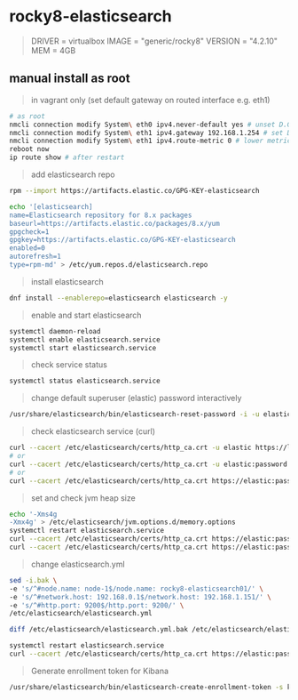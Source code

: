 # rocky8-elasticsearch

> DRIVER = virtualbox
> IMAGE = "generic/rocky8"
> VERSION = "4.2.10"
> MEM = 4GB

## manual install as root

> in vagrant only (set default gateway on routed interface e.g. eth1)

```bash
# as root
nmcli connection modify System\ eth0 ipv4.never-default yes # unset D.G on eth0
nmcli connection modify System\ eth1 ipv4.gateway 192.168.1.254 # set D.G on eth1
nmcli connection modify System\ eth1 ipv4.route-metric 0 # lower metric is better
reboot now
ip route show # after restart
```

> add elasticsearch repo

```bash
rpm --import https://artifacts.elastic.co/GPG-KEY-elasticsearch

echo '[elasticsearch]
name=Elasticsearch repository for 8.x packages
baseurl=https://artifacts.elastic.co/packages/8.x/yum
gpgcheck=1
gpgkey=https://artifacts.elastic.co/GPG-KEY-elasticsearch
enabled=0
autorefresh=1
type=rpm-md' > /etc/yum.repos.d/elasticsearch.repo
```

> install elasticsearch

```bash
dnf install --enablerepo=elasticsearch elasticsearch -y
```

> enable and start elasticsearch

```bash
systemctl daemon-reload
systemctl enable elasticsearch.service
systemctl start elasticsearch.service
```

> check service status

```bash
systemctl status elasticsearch.service
```

> change default superuser (elastic) password interactively

```bash
/usr/share/elasticsearch/bin/elasticsearch-reset-password -i -u elastic
```

> check elasticsearch service (curl)

```bash
curl --cacert /etc/elasticsearch/certs/http_ca.crt -u elastic https://localhost:9200
# or
curl --cacert /etc/elasticsearch/certs/http_ca.crt -u elastic:password https://localhost:9200
# or
curl --cacert /etc/elasticsearch/certs/http_ca.crt https://elastic:password@localhost:9200
```

> set and check jvm heap size

```bash
echo '-Xms4g
-Xmx4g' > /etc/elasticsearch/jvm.options.d/memory.options
systemctl restart elasticsearch.service
curl --cacert /etc/elasticsearch/certs/http_ca.crt https://elastic:password@localhost:9200
curl --cacert /etc/elasticsearch/certs/http_ca.crt https://elastic:password@localhost:9200/_nodes/_all/jvm?pretty
```

> change elasticsearch.yml

```bash
sed -i.bak \
-e 's/^#node.name: node-1$/node.name: rocky8-elasticsearch01/' \
-e 's/^#network.host: 192.168.0.1$/network.host: 192.168.1.151/' \
-e 's/^#http.port: 9200$/http.port: 9200/' \
/etc/elasticsearch/elasticsearch.yml

diff /etc/elasticsearch/elasticsearch.yml.bak /etc/elasticsearch/elasticsearch.yml

systemctl restart elasticsearch.service
curl --cacert /etc/elasticsearch/certs/http_ca.crt https://elastic:password@localhost:9200
```

> Generate enrollment token for Kibana

```bash
/usr/share/elasticsearch/bin/elasticsearch-create-enrollment-token -s kibana --url https://192.168.1.151:9200
```
